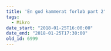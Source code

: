 ```yaml
---
title: 'En god kammerat forløb part 2'
tags:
  - Mikro
date_start: "2018-01-25T16:00:00"
date_end: "2018-01-25T17:30:00"
old_id: 6999
---
```

